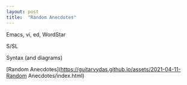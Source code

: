 ```yaml
---
layout: post
title:  "Random Anecdotes"
---
```

 
Emacs, vi, ed, WordStar

S/SL

Syntax (and diagrams)

[Random Anecdotes](https://guitarvydas.github.io/assets/2021-04-11-Random Anecdotes/index.html)
